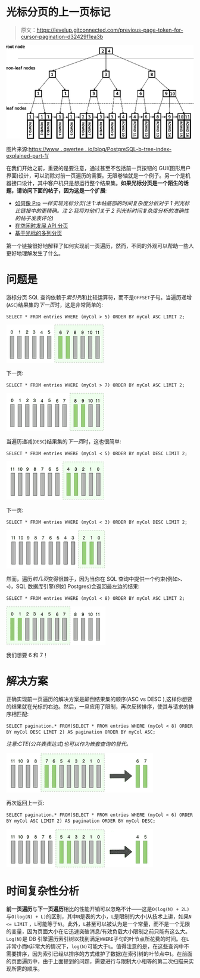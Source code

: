 # 光标分页的上一页标记

> 原文：<https://levelup.gitconnected.com/previous-page-token-for-cursor-pagination-d32429f1ea3b>

![](img/bdf2f89d1426fd47df836b4201dde929.png)

图片来源:[https://www . qwertee . io/blog/PostgreSQL-b-tree-index-explained-part-1/](https://www.qwertee.io/blog/postgresql-b-tree-index-explained-part-1/)

在我们开始之前，重要的是要注意，通过甚至不包括前一页按钮的 GUI(图形用户界面)设计，可以消除对前一页遍历的需要。无限卷轴就是一个例子。另一个是机器接口设计，其中客户机只是想运行整个结果集。**如果光标分页是一个陌生的话题，请访问下面的帖子，因为这是一个扩展**:

*   [如何像 Pro](https://medium.com/swlh/how-to-implement-cursor-pagination-like-a-pro-513140b65f32) *一样实现光标分页(注 1:本帖底部的时间复杂度分析对于 1 列光标比链接中的更精确。注 2:我将对他们关于 2 列光标时间复杂度分析的准确性的帖子发表评论)*
*   [在空闲时发展 API 分页](https://slack.engineering/evolving-api-pagination-at-slack/)
*   [基于光标的多列分页](https://stackoverflow.com/questions/38017054/mysql-cursor-based-pagination-with-multiple-columns)

第一个链接很好地解释了如何实现前一页遍历，然而，不同的外观可以帮助一些人更好地理解发生了什么。

# 问题是

游标分页 SQL 查询依赖于*索引列*和比较运算符，而不是`OFFSET`子句。当遍历递增(`ASC`)结果集的*下一页*时，这是非常简单的:

```
SELECT * FROM entries WHERE (myCol > 5) ORDER BY myCol ASC LIMIT 2;
```

![](img/e76dee98975ae39d8594bab7bcfa9878.png)

下一页:

```
SELECT * FROM entries WHERE (myCol > 7) ORDER BY myCol ASC LIMIT 2;
```

![](img/4e4a41a39209bf283b6540de802cc58a.png)

当遍历递减(`DESC`)结果集的*下一页*时，这也很简单:

```
SELECT * FROM entries WHERE (myCol < 5) ORDER BY myCol DESC LIMIT 2;
```

![](img/73ffa5e52151471dcf7c6eba31db7f6e.png)

下一页:

```
SELECT * FROM entries WHERE (myCol < 3) ORDER BY myCol DESC LIMIT 2;
```

![](img/bf99a35d49472488701f9a111909642a.png)

然而，遍历*前几页*变得很棘手，因为当你在 SQL 查询中提供一个约束(例如`>`、`<`)，SQL 数据库引擎(例如 Postgres)会返回最左边的结果:

```
SELECT * FROM entries WHERE (myCol < 8) ORDER BY myCol ASC LIMIT 2;
```

![](img/3eae3d77eccc8e7e800cab2abd717c5d.png)

我们想要 6 和 7！

# 解决方案

正确实现前一页遍历的解决方案是颠倒结果集的顺序(ASC vs DESC ),这样你想要的结果就在光标的右边。然后，一旦应用了限制，再次反转排序，使其与请求的排序相匹配:

```
SELECT pagination.* FROM(SELECT * FROM entries WHERE (myCol < 8) ORDER BY myCol DESC LIMIT 2) AS pagination ORDER BY myCol ASC;
```

*注意:CTE(公共表表达式)也可以作为嵌套查询的替代。*

![](img/090068b95ed1355dea7d839dd77a96f9.png)

再次返回上一页:

```
SELECT pagination.* FROM(SELECT * FROM entries WHERE (myCol < 6) ORDER BY myCol ASC LIMIT 2) AS pagination ORDER BY myCol DESC;
```

![](img/266d9e4c4852ad176c85bfd7a460336a.png)

# 时间复杂性分析

**前一页遍历**与**下一页遍历**相比的性能开销可以忽略不计——这是`O(log(N) + 2L)`与`O(log(N) + L)`的区别，其中`N`是表的大小，`L`是限制的大小(从技术上讲，如果`N <= LIMIT` ，`L`可能等于`N`)。此外，`L`甚至可以被认为是一个常量，而不是一个无限的变量，因为页面大小在它迅速突破消息/有效负载大小限制之前只能有这么大。`Log(N)`是 DB 引擎遍历索引树以找到满足`WHERE`子句的叶节点所花费的时间。在`L`非常小而`N`非常大的情况下，`log(N)`可能大于`L`。值得注意的是，在这些查询中不需要排序，因为索引已经以排序的方式维护了数据(在索引树的叶节点中)。在前面的页面遍历中，由于上面提到的问题，需要进行与限制大小相等的第二次扫描来实现所需的顺序。